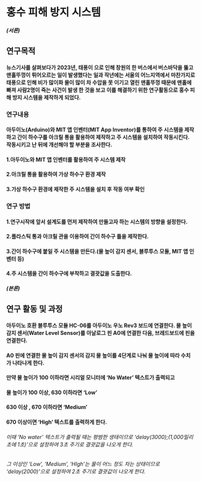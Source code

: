 
# 홍수 피해 방지 시스템

##### (서론)

## 연구목적

#### 뉴스기사를 살펴보다가 2023년, 태풍이 으로 인해 창원의 한 버스에서 버스바닥을 뚫고 맨홀뚜껑이 튀어오르는 일이 발생했다는 일과 작년에는 서울의 어느지역에서 마찬가지로 태풍으로 인해 비가 많이화 물이 많이 차 수압을 못 이기고 열린 맨홀뚜껑 때문에 맨홀에 빠져 사람2명이 죽는 사건이 발생 한 것을 보고 이를 해결하기 위한 연구활동으로 홍수 피해 방지 시스템을 제작하게 되었다. 


### 연구내용
#### 아두이노(Arduino)와 MIT 앱 인벤터(MIT App Inventor)를 통하여 주 시스템을 제작하고 간이 하수구를 아크릴 통을 활용하여 제작하고 주 시스템을 설치하여 작동시킨다.  작동시키고 난 뒤에 개선해야 할 부분을 조사한다.
#### 1.아두이노와 MIT 앱 인벤터를 활용하여 주 시스템 제작
#### 2.아크릴 통을 활용하여 가상 하수구 환경 제작
#### 3.가상 하수구 환경에 제작한 주 시스템을 설치 후 작동 여부 확인

### 연구 방법
#### 1.연구시작에 앞서 설계도를 먼저 제작하여 만들고자 하는 시스템의 방향을 설정한다.
#### 2.플라스틱 통과 아크릴 관을 이용하여 간이 하수구 틀을 제작한다.
#### 3.간이 하수구에 붙일 주 시스템을 만든다.(물 높이 감지 센서, 블루투스 모듈, MIT 앱 인벤터 등)
#### 4.주 시스템을 간이 하수구에 부착하고 결괏값을 도출한다. 

##### (본론)

## 연구 활동 및 과정
#### 아두이노 호환 블루투스 모듈 HC-06를 아두이노 우노 Rev3 보드에 연결한다. 물 높이 감지 센서(Water Level Sensor)를 아날로그 핀 A0에 연결한 다음, 브레드보드에 핀을 연결한다.
#### A0 핀에 연결한 물 높이 감지 센서의 감지 물 높이를 4단계로 나눠 물 높이에 따라 수치가 나타나게 한다.
#### 만약 물 높이가 100 이하라면 시리얼 모니터에 ‘No Water’ 텍스트가 출력되고 
#### 물 높이가 100 이상, 630 이하라면 ‘Low’ 
#### 630 이상 , 670 이하라면 ‘Medium’
#### 670 이상이면 ‘High’ 텍스트를 출력하게 한다. 

###### 이때 ‘No water’ 텍스트가 출력될 때는 평범한 생태이므로 ‘delay(3000);(1,000밀리초에 1초)’으로 설정하여 3초 주기로 결괏값을 나오게 한다.
###### 그 이상인 ‘Low’, ‘Medium’, ‘HIgh’는 물이 어느 정도 차는 상태이므로 ‘delay(2000)'으로 설정하여 2초 주기로 결괏값이 나오게 한다.


